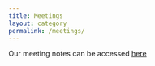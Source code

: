 ```yaml
---
title: Meetings
layout: category
permalink: /meetings/
---
```


Our meeting notes can be accessed [here](https://drive.google.com/drive/folders/1QgGVGWG2op7hgiMuVGt7MtTtwno1n352)
